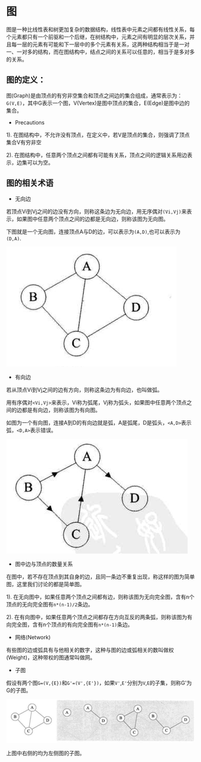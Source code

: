 # 图       

图是一种比线性表和树更加复杂的数据结构，线性表中元素之间都有线性关系，每个元素都只有一个前驱和一个后继，在树结构中，元素之间有明显的层次关系，并且每一层的元素有可能和下一层中的多个元素有关系，这两种结构相当于是一对一、一对多的结构，而在图结构中，结点之间的关系可以任意的，相当于是多对多的关系。       

## 图的定义：     

图(Graph)是由顶点的有穷非空集合和顶点之间边的集合组成，通常表示为：`G(V,E)`，其中G表示一个图，V(Vertex)是图中顶点的集合，E(Edge)是图中边的集合。      

+ Precautions    

1). 在图结构中，不允许没有顶点，在定义中，若V是顶点的集合，则强调了顶点集合V有穷非空       

2). 在图结构中，任意两个顶点之间都有可能有关系，顶点之间的逻辑关系用边表示，边集可以为空。                    

## 图的相关术语        

* 无向边       

若顶点Vi到Vj之间的边没有方向，则称这条边为无向边，用无序偶对`(Vi,Vj)`来表示，如果图中任意两个顶点之间的边都是无向边，则称该图为无向图。     

下图就是一个无向图，连接顶点A与D的边，可以表示为`(A,D)`,也可以表示为`(D,A)`.       

![](../../image/undirectedgraph.png)        


* 有向边      

若从顶点Vi到Vj之间的边有方向，则称这条边为有向边，也叫做弧。         

用有序偶对`<Vi,Vj>`来表示，Vi称为弧尾，Vj称为弧头，如果图中任意两个顶点之间的边都是有向边，则称该图为有向图。               

如图为一个有向图，连接A到D的有向边就是弧，A是弧尾，D是弧头，`<A,D>`表示弧，`<D,A>`表示错误。      

![](../../image/directedgraph.png)          

* 图中边与顶点的数量关系            

在图中，若不存在顶点到其自身的边，且同一条边不重复出现，称这样的图为简单图，这里我们讨论的都是简单图。     

1). 在无向图中，如果任意两个顶点之间都有边，则称该图为无向完全图，含有n个顶点的无向完全图有`n*(n-1)/2`条边。           

2). 在有向图中，如果任意两个顶点之间都存在方向互反的两条弧，则称该图为有向完全图，含有n个顶点的有向完全图有`n*(n-1)`条边。      

* 网络(Network)      

有些图的边或弧具有与他相关的数字，这种与图的边或弧相关的数叫做权(Weight)，这种带权的图通常叫做网。     


* 子图     

假设有两个图`G=(V,{E})`和`G'=(V',{E'})`，如果`V'`,`E'`分别为`V`,`E`的子集，则称G'为G的子图。           

![](../../image/subgraph.png)        

上图中右侧的均为左侧图的子图。         
